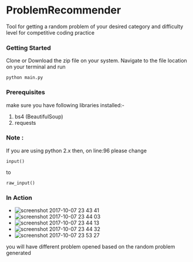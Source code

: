 # ProblemRecommender

Tool for getting a random problem of your desired category and difficulty level for competitive coding practice

### Getting Started

Clone or Download the zip file on your system.
Navigate to the file location on your terminal and run
```
python main.py
```

### Prerequisites

make sure you have following libraries installed:-<br/>
1. bs4 (BeautifulSoup)
2. requests

### Note :

If you are using python 2.x then, on line:96 please change
```
input()
```
to
```
raw_input()
```

### In Action

- ![screenshot 2017-10-07 23 43 41](https://user-images.githubusercontent.com/16227280/31310670-d73acfc0-abb9-11e7-9663-d75b9b2845f4.png)
- ![screenshot 2017-10-07 23 44 03](https://user-images.githubusercontent.com/16227280/31310671-d73f9c1c-abb9-11e7-82d5-14f518394aa7.png)
- ![screenshot 2017-10-07 23 44 13](https://user-images.githubusercontent.com/16227280/31310672-d74425ca-abb9-11e7-85c5-322e81e25364.png)
- ![screenshot 2017-10-07 23 44 32](https://user-images.githubusercontent.com/16227280/31310673-d74b49d6-abb9-11e7-9a63-7fe0af0d75b1.png)
- ![screenshot 2017-10-07 23 53 27](https://user-images.githubusercontent.com/16227280/31310710-bf9d182c-abba-11e7-9aa4-eebbcf7111bf.png)

you will have different problem opened based on the random problem generated
